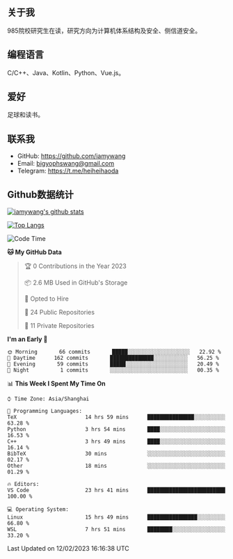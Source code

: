 ## 关于我

985院校研究生在读，研究方向为计算机体系结构及安全、侧信道安全。

## 编程语言

C/C++、Java、Kotlin、Python、Vue.js。

## 爱好

足球和读书。

## 联系我

- GitHub: https://github.com/iamywang
- Email: bigyophswang@gmail.com
- Telegram: https://t.me/heiheihaoda

## Github数据统计

[![iamywang's github stats](https://github-readme-stats.vercel.app/api?username=iamywang&count_private=true&show_icons=true)]()

[![Top Langs](https://github-readme-stats.vercel.app/api/top-langs/?username=iamywang&layout=compact)]()

<!--START_SECTION:waka-->
![Code Time](http://img.shields.io/badge/Code%20Time-713%20hrs%2035%20mins-blue)

**🐱 My GitHub Data** 

> 🏆 0 Contributions in the Year 2023
 > 
> 📦 2.6 MB Used in GitHub's Storage 
 > 
> 💼 Opted to Hire
 > 
> 📜 24 Public Repositories 
 > 
> 🔑 11 Private Repositories  
 > 
**I'm an Early 🐤** 

```text
🌞 Morning       66 commits       █████░░░░░░░░░░░░░░░░░░░░   22.92 % 
🌆 Daytime      162 commits       ██████████████░░░░░░░░░░░   56.25 % 
🌃 Evening       59 commits       █████░░░░░░░░░░░░░░░░░░░░   20.49 % 
🌙 Night          1 commits       ░░░░░░░░░░░░░░░░░░░░░░░░░   00.35 % 

```


📊 **This Week I Spent My Time On** 

```text
⌚︎ Time Zone: Asia/Shanghai

💬 Programming Languages: 
TeX                      14 hrs 59 mins      ███████████████░░░░░░░░░░   63.28 % 
Python                   3 hrs 54 mins       ████░░░░░░░░░░░░░░░░░░░░░   16.53 % 
C++                      3 hrs 49 mins       ████░░░░░░░░░░░░░░░░░░░░░   16.14 % 
BibTeX                   30 mins             ░░░░░░░░░░░░░░░░░░░░░░░░░   02.17 % 
Other                    18 mins             ░░░░░░░░░░░░░░░░░░░░░░░░░   01.29 % 

🔥 Editors: 
VS Code                  23 hrs 41 mins      █████████████████████████   100.00 % 

💻 Operating System: 
Linux                    15 hrs 49 mins      ████████████████░░░░░░░░░   66.80 % 
WSL                      7 hrs 51 mins       ████████░░░░░░░░░░░░░░░░░   33.20 % 

```


 Last Updated on 12/02/2023 16:16:38 UTC
<!--END_SECTION:waka-->
